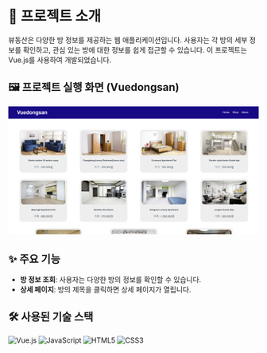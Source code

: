 # 📑 프로젝트 소개

뷰동산은 다양한 방 정보를 제공하는 웹 애플리케이션입니다. 사용자는 각 방의 세부 정보를 확인하고, 관심 있는 방에 대한 정보를 쉽게 접근할 수 있습니다. 이 프로젝트는 Vue.js를 사용하여 개발되었습니다.

## 🖼️ 프로젝트 실행 화면 (Vuedongsan)
<p align="center">
  <img src="./image/main.png" alt="image" width="600">
</p>

## ✨ 주요 기능

- **방 정보 조회**: 사용자는 다양한 방의 정보를 확인할 수 있습니다.
- **상세 페이지**: 방의 제목을 클릭하면 상세 페이지가 열립니다.

## 🛠 사용된 기술 스택

![Vue.js](https://img.shields.io/badge/Vue.js-4FC08D?style=flat-square&logo=vue.js&logoColor=white) 
![JavaScript](https://img.shields.io/badge/JavaScript-F7DF1E?style=flat-square&logo=javascript&logoColor=black) 
![HTML5](https://img.shields.io/badge/HTML-E34F26?style=flat-square&logo=html5&logoColor=white) 
![CSS3](https://img.shields.io/badge/CSS-1572B6?style=flat-square&logo=css3&logoColor=white)